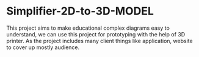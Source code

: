 # Simplifier-2D-to-3D-MODEL
This project aims to make educational complex diagrams easy to understand, we can use this project for prototyping with the help of 3D printer. As the project includes many client things like application, website to cover up mostly audience.
